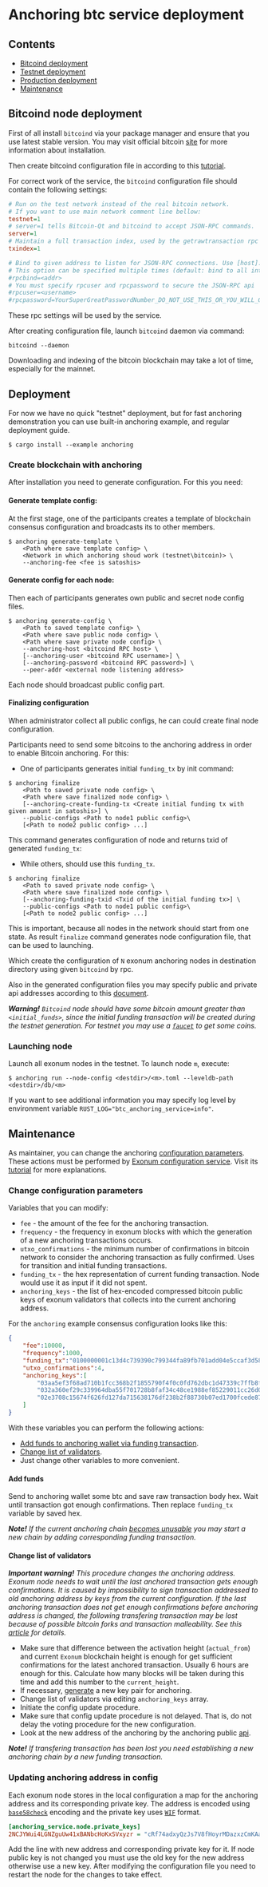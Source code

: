 # Anchoring btc service deployment

## Contents
* [Bitcoind deployment](#bitcoind-node-deployment)
* [Testnet deployment](#testnet-deployment)
* [Production deployment](#production-deployment)
* [Maintenance](#maintenance)

## Bitcoind node deployment

First of all install `bitcoind` via your package manager and ensure that you use latest stable version. 
You may visit official bitcoin [site][bitcoin:install] for more information about installation.

Then create bitcoind configuration file in according to this [tutorial][bitcoin_wiki:configuration].

For correct work of the service, the `bitcoind` configuration file should contain the following settings: 
```ini
# Run on the test network instead of the real bitcoin network. 
# If you want to use main network comment line bellow:
testnet=1
# server=1 tells Bitcoin-Qt and bitcoind to accept JSON-RPC commands. 
server=1
# Maintain a full transaction index, used by the getrawtransaction rpc call.
txindex=1

# Bind to given address to listen for JSON-RPC connections. Use [host]:port notation for IPv6.
# This option can be specified multiple times (default: bind to all interfaces)
#rpcbind=<addr>
# You must specify rpcuser and rpcpassword to secure the JSON-RPC api
#rpcuser=<username>
#rpcpassword=YourSuperGreatPasswordNumber_DO_NOT_USE_THIS_OR_YOU_WILL_GET_ROBBED_385593
```
These rpc settings will be used by the service.

After creating configuration file, launch `bitcoind` daemon via command:
```shell
bitcoind --daemon
```
Downloading and indexing of the bitcoin blockchain may take a lot of time, especially for the mainnet.

## Deployment

For now we have no quick "testnet" deployment, but for fast anchoring demonstration you can use built-in anchoring example, and regular deployment guide.
```shell
$ cargo install --example anchoring
```

### Create blockchain with anchoring
After installation you need to generate configuration.
For this you need:

#### Generate template config:
At the first stage, one of the participants creates a template of blockchain consensus configuration and broadcasts its to other members.
```
$ anchoring generate-template \
    <Path where save template config> \
    <Network in which anchoring shoud work (testnet\bitcoin)> \
    --anchoring-fee <fee is satoshis>
```

#### Generate config for each node:
Then each of participants generates own public and secret node config files.
```
$ anchoring generate-config \
    <Path to saved template config> \
    <Path where save public node config> \
    <Path where save private node config> \
    --anchoring-host <bitcoind RPC host> \
    [--anchoring-user <bitcoind RPC username>] \
    [--anchoring-password <bitcoind RPC password>] \
    --peer-addr <external node listening address>
```
Each node should broadcast public config part.
#### Finalizing configuration
When administrator collect all public configs, he can could create final node configuration.


Participants need to send some bitcoins to the anchoring address in order to enable Bitcoin anchoring.
For this:
 - One of participants generates initial `funding_tx` by init command:
```
$ anchoring finalize 
    <Path to saved private node config> \
    <Path where save finalized node config> \
    [--anchoring-create-funding-tx <Create initial funding tx with given amount in satoshis>] \    
    --public-configs <Path to node1 public config>\
    [<Path to node2 public config> ...]
```
This command generates configuration of node and returns 
txid of generated `funding_tx`:

 - While others, should use this `funding_tx`.
```
$ anchoring finalize 
    <Path to saved private node config> \
    <Path where save finalized node config> \
    [--anchoring-funding-txid <Txid of the initial funding tx>] \    
    --public-configs <Path to node1 public config>\
    [<Path to node2 public config> ...]
```
This is important, because all nodes in the network should start from one state.
As result `finalize` command generates node configuration file, that can be used to launching.

Which create the configuration of `N` exonum anchoring nodes in destination directory using given `bitcoind` by rpc.

Also in the generated configuration files you may specify public and private api addresses according to this [document][exonum:node_api].

***Warning!** `Bitcoind` node should have some bitcoin amount greater than `<initial_funds>`, 
since the initial funding transaction will be created during the testnet generation.
For testnet you may use a [`faucet`][bitcoin:faucet] to get some coins.*

### Launching node

Launch all exonum nodes in the testnet. To launch node `m`, execute:
```
$ anchoring run --node-config <destdir>/<m>.toml --leveldb-path <destdir>/db/<m>
```

If you want to see additional information you may specify log level by environment variable `RUST_LOG="btc_anchoring_service=info"`.

## Maintenance
 
As maintainer, you can change the anchoring [configuration parameters](#change-configuration-parameters).
These actions must be performed by [Exonum configuration service][exonum:configuration_service]. 
Visit its [tutorial][exonum:configuration_tutorial] for more explanations.

### Change configuration parameters

Variables that you can modify:
 - `fee` - the amount of the fee for the anchoring transaction.
 - `frequency` - the frequency in exonum blocks with which the generation of a new anchoring transactions occurs.
 - `utxo_confirmations` - the minimum number of confirmations in bitcoin network to consider the anchoring transaction as fully confirmed. Uses for transition and initial funding transactions.
 - `funding_tx` - the hex representation of current funding transaction. Node would use it as input if it did not spent.
 - `anchoring_keys` - the list of hex-encoded compressed bitcoin public keys of exonum validators that collects into the current anchoring address.

For the `anchoring` example consensus configuration looks like this:
```json
{
    "fee":10000,
    "frequency":1000,
    "funding_tx":"0100000001c13d4c739390c799344fa89fb701add04e5ccaf3d580e4d4379c4b897e3a2266000000006b483045022100ff88211040a8a95a42ca8520749c1b2b4024ce07b3ed1b51da8bb90ef77dbe5d022034b34ef638d23ef0ea532e2c84a8816cb32021112d4bcf1457b4e2c149d1b83f01210250749a68b12a93c2cca6f86a9a9c9ba37f5191e85334c340856209a17cca349afeffffff0240420f000000000017a914180d8e6b0ad7f63177e943752c278294709425bd872908da0b000000001976a914dee9f9433b3f2d24cbd833f83a41e4c1235efa3f88acd6ac1000",
    "utxo_confirmations":4,
    "anchoring_keys":[
        "03aa5ef3f68ad710b1fcc368b2f1855790f4f0c0fd762dbc1d47339c7ffb8fe363",
        "032a360ef29c339964dba55f701728b8faf34c48ce1988ef85229011cc26d0472f",
        "02e3708c15674f626fd127da715638176df238b2f88730b07ed1700fcede872c25"
    ]
}
```

With these variables you can perform the following actions:
 - [Add funds to anchoring wallet via funding transaction](#add-funds).
 - [Change list of validators](#change-list-of-validators).
 - Just change other variables to more convenient.

#### Add funds

Send to anchoring wallet some btc and save raw transaction body hex. Wait until transaction got enough confirmations. Then replace `funding_tx` variable by saved hex. 

***Note!** If the current anchoring chain [becomes unusable][exonum:anchoring_transfering] you may start a new chain by adding corresponding funding transaction.*

#### Change list of validators

***Important warning!** This procedure changes the anchoring address. Exonum node needs to wait until 
the last anchored transaction gets enough confirmations. It is caused by impossibility to sign
transaction addressed to old anchoring address by keys from the current configuration. If the
last anchoring transaction does not get enough confirmations before anchoring address is changed, 
the following transfering transaction may be lost because of possible bitcoin forks and 
transaction malleability. See this [article][exonum:anchoring_transfering] for details.*

* Make sure that difference between the activation height (`actual_from`) and current `Exonum` blockchain height is enough for get sufficient confirmations for the latest anchored transaction. Usually 6 hours are enough for this. 
Calculate how many blocks will be taken during this time and add this number to the `current_height`.
* If necessary, [generate](#generate-node-keys) a new key pair for anchoring.
* Change list of validators via editing `anchoring_keys` array.
* Initiate the config update procedure.
* Make sure that config update procedure is not delayed. That is, do not delay the voting procedure for the new configuration.
* Look at the new address of the anchoring by the anchoring public [api][exonum:anchoring_public_api].

***Note!** If transfering transaction has been lost you need establishing a new anchoring chain by a new funding transaction.*

### Updating anchoring address in config

Each exonum node stores in the local configuration a map for the anchoring address and its corresponding private key.
The address is encoded using [`base58check`][bitcoin:base58check] encoding and the private key uses [`WIF`][bitcoin:wif] format.
```ini
[anchoring_service.node.private_keys]
2NCJYWui4LGNZguUw41xBANbcHoKxSVxyzr = "cRf74adxyQzJs7V8fHoyrMDazxzCmKAan63Cfhf9i4KL69zRkdS2"
```
Add the line with new address and corresponding private key for it. If node public key is not changed you 
must use the old key for the new address otherwise use a new key. After modifying the configuration file
you need to restart the node for the changes to take effect.

[bitcoin:install]: https://bitcoin.org/en/full-node#what-is-a-full-node
[bitcoin:faucet]: https://testnet.manu.backend.hamburg/faucet
[bitcoin:base58check]: https://en.bitcoin.it/wiki/Base58Check_encoding
[bitcoin:wif]: https://en.bitcoin.it/wiki/Wallet_import_format
[bitcoin_wiki:configuration]: https://en.bitcoin.it/wiki/Running_Bitcoin#Bitcoin.conf_Configuration_File
[exonum:node_api]: https://github.com/exonum/exonum-doc/blob/master/src/architecture/configuration.md#nodeapi
[exonum:configuration_service]: https://github.com/exonum/exonum-configuration
[exonum:configuration_tutorial]: https://github.com/exonum/exonum-configuration/blob/master/doc/testnet-api-tutorial.md
[exonum:dashboard]: https://github.com/exonum/exonum-dashboard
[exonum:anchoring_transfering]: https://github.com/exonum/exonum-doc/blob/master/src/advanced/bitcoin-anchoring.md#changing-validators-list
[exonum:anchoring_public_api]: https://github.com/exonum/exonum-doc/blob/master/src/advanced/bitcoin-anchoring.md#following-address
